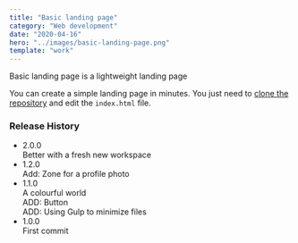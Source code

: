 ```yaml
---
title: "Basic landing page"
category: "Web development"
date: "2020-04-16"
hero: "../images/basic-landing-page.png"
template: "work"
---
```


Basic landing page is a lightweight landing page

You can create a simple landing page in minutes. You just need to [clone the repository](https://github.com/LucasCtrl/Basic-landing-page) and edit the `index.html` file.

### Release History
- 2.0.0<br/>
Better with a fresh new workspace
- 1.2.0<br/>
Add: Zone for a profile photo
- 1.1.0<br/>
A colourful world<br/>
ADD: Button<br/>
ADD: Using Gulp to minimize files
- 1.0.0<br/>
First commit
